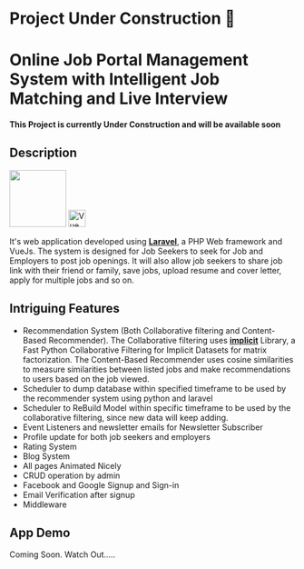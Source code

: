 # Project Under Construction 🚧

# Online Job Portal Management System with Intelligent Job Matching and Live Interview
#### This Project is currently Under Construction and will be available soon

## Description
<a href="https://laravel.com" target="_blank"><img src="https://raw.githubusercontent.com/laravel/art/master/logo-lockup/5%20SVG/2%20CMYK/1%20Full%20Color/laravel-logolockup-cmyk-red.svg" width="100"></a>  <a href="https://vuejs.org" target="_blank" rel="noopener noreferrer"><img width="30" src="https://vuejs.org/images/logo.png" alt="Vue logo"></a>

It's web application developed using **[Laravel](https://laravel.com)**, a PHP Web framework and VueJs. The system is designed for Job Seekers to seek for Job and Employers to post job openings. It will also allow job seekers to share job link with their friend or family, save jobs, upload resume and cover letter, apply for multiple jobs and so on.



## Intriguing Features
* Recommendation System (Both Collaborative filtering and Content-Based Recommender). The Collaborative filtering uses **[implicit](https://github.com/benfred/implicit)** Library, a Fast Python Collaborative Filtering for Implicit Datasets for matrix factorization. The Content-Based Recommender uses cosine similarities to measure similarities between listed jobs and make recommendations to users based on the job viewed.
* Scheduler to dump database within specified timeframe to be used by the recommender system using python and laravel
* Scheduler to ReBuild Model within specific timeframe to be used by the collaborative filtering, since new data will keep adding.
* Event Listeners and newsletter emails for Newsletter Subscriber
* Profile update for both job seekers and employers
* Rating System
* Blog System
* All pages Animated Nicely
* CRUD operation by admin
* Facebook and Google Signup and Sign-in
* Email Verification after signup
* Middleware 

## App Demo
Coming Soon. Watch Out.....

